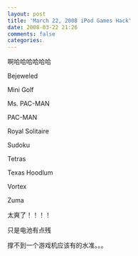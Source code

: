 ```yaml
---
layout: post
title: 'March 22, 2008 iPod Games Hack'
date: 2008-03-22 21:26
comments: false
categories: 
---
```

    

啊哈哈哈哈哈哈

  

Bejeweled

Mini Golf

Ms. PAC-MAN

PAC-MAN

Royal Solitaire

Sudoku

Tetras

Texas Hoodlum

Vortex

Zuma

  

  

太爽了！！！！

  

只是电池有点残

  

撑不到一个游戏机应该有的水准。。。

  

